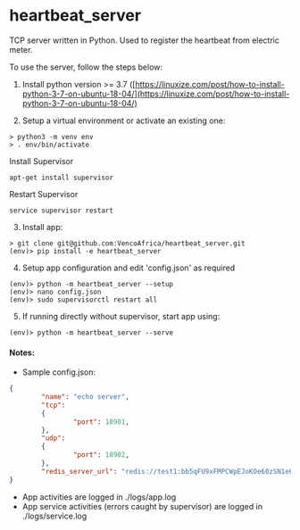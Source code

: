 # heartbeat_server

TCP server written in Python. Used to register the heartbeat from electric meter.

  

To use the server, follow the steps below:

  

 1. Install python version >= 3.7  ([https://linuxize.com/post/how-to-install-python-3-7-on-ubuntu-18-04/](https://linuxize.com/post/how-to-install-python-3-7-on-ubuntu-18-04/)

2. Setup a virtual environment or activate an existing one:
```
> python3 -m venv env
> . env/bin/activate

```
Install Supervisor
```
apt-get install supervisor
```

Restart Supervisor
```
service supervisor restart
```

3.  Install app:
```
> git clone git@github.com:VencoAfrica/heartbeat_server.git
(env)> pip install -e heartbeat_server
```
4. Setup app configuration and edit 'config.json' as required
```
(env)> python -m heartbeat_server --setup
(env)> nano config.json
(env)> sudo supervisorctl restart all
```
5.  If running directly without supervisor, start app using:
```
(env)> python -m heartbeat_server --serve
```

#### Notes:
- Sample config.json:
```json
{
        "name": "echo server",
        "tcp":
        {
                "port": 18901,
        },
        "udp":
        {
                "port": 18902,
        },
        "redis_server_url": "redis://test1:bb5qFU9xFMPCWpEJoKOe60zSN1e6LOkT@redis-10661.c259.us-central1-2.gce.cloud.redislabs.com:10661"
}
```

- App activities are logged in ./logs/app.log
- App service activities (errors caught by supervisor) are logged in ./logs/service.log
